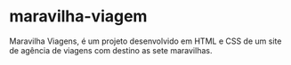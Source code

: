 # maravilha-viagem
Maravilha Viagens, é um projeto desenvolvido em HTML e CSS de um site de agência de viagens com destino as sete maravilhas.
